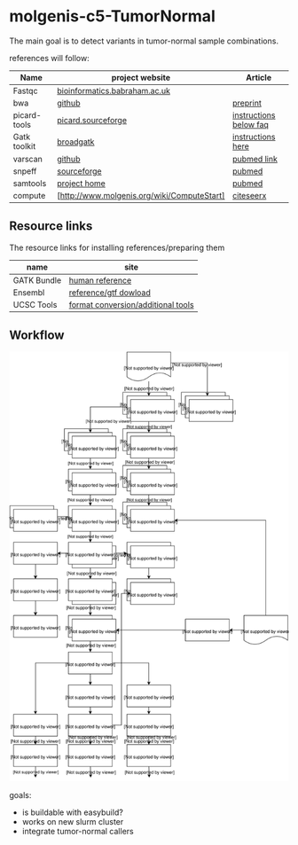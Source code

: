 # molgenis-c5-TumorNormal
The main goal is to detect variants in tumor-normal sample combinations.

references will follow:

| Name         | project website                                                                            | Article          |
| ------------ | ------------------------------------------------------------------------------------------ | ---------------- |
| Fastqc       | [bioinformatics.babraham.ac.uk](http://www.bioinformatics.babraham.ac.uk/projects/fastqc/) | |
| bwa          | [github](https://github.com/lh3/bwa)                                                       | [preprint](http://arxiv.org/abs/1303.3997) |
| picard-tools | [picard.sourceforge](http://picard.sourceforge.net/)                                       | [instructions below faq](http://picard.sourceforge.net/) |
| Gatk toolkit | [broadgatk](http://www.broadinstitute.org/gatk/)                                           | [instructions here](https://www.broadinstitute.org/gatk/about/citing-gatk) |
| varscan      | [github](http://dkoboldt.github.io/varscan/)                                               | [pubmed link](http://www.ncbi.nlm.nih.gov/pubmed/22300766) |
| snpeff       | [sourceforge](http://snpeff.sourceforge.net/index.html)                                    |[pubmed](http://www.ncbi.nlm.nih.gov/pubmed/22728672)|
| samtools     | [project home](http://www.htslib.org/)                                                     |[pubmed](http://www.ncbi.nlm.nih.gov/pubmed/19505943)|
| compute      | [http://www.molgenis.org/wiki/ComputeStart]                                                |[citeseerx](http://citeseerx.ist.psu.edu/viewdoc/summary?doi=10.1.1.415.9799)|

Resource links
--------------

The resource links for installing references/preparing them

| name          | site 
| ------------- | ---- 
| GATK Bundle   | [ human reference ](http://gatkforums.broadinstitute.org/discussion/1213/what-s-in-the-resource-bundle-and-how-can-i-get-it)
| Ensembl       | [reference/gtf dowload](http://www.ensembl.org/info/data/ftp/index.html)
| UCSC Tools    | [ format conversion/additional tools ](http://hgdownload.soe.ucsc.edu/admin/exe/)

Workflow
--------


![Workflow svg](img/TumorNormalMin.svg)

goals:
  - is buildable with easybuild?
  - works on new slurm cluster
  - integrate tumor-normal callers


